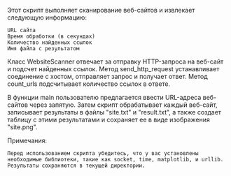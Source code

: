 Этот скрипт выполняет сканирование веб-сайтов и извлекает следующую информацию:

    URL сайта
    Время обработки (в секундах)
    Количество найденных ссылок
    Имя файла с результатом

Класс WebsiteScanner отвечает за отправку HTTP-запроса на веб-сайт и подсчет найденных ссылок. Метод send_http_request устанавливает соединение с хостом, отправляет запрос и получает ответ. Метод count_urls подсчитывает количество ссылок в ответе.

В функции main пользователю предлагается ввести URL-адреса веб-сайтов через запятую. Затем скрипт обрабатывает каждый веб-сайт, записывает результаты в файлы "site.txt" и "result.txt", а также создает таблицу с этими результатами и сохраняет ее в виде изображения "site.png".

Примечания:

    Перед использованием скрипта убедитесь, что у вас установлены необходимые библиотеки, такие как socket, time, matplotlib, и urllib.
    Результаты сохраняются в текущей директории.
